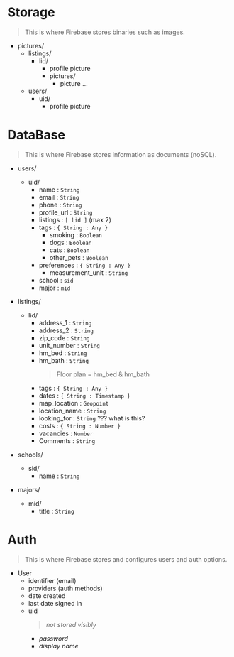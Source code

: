 # Storage

  > This is where Firebase stores binaries such as images.

* pictures/
  * listings/
    * lid/
      * profile picture
      * pictures/
        * picture ...
  * users/
    * uid/
      * profile picture



# DataBase

  > This is where Firebase stores information as documents (noSQL).

* users/
  * uid/
    * name : `String`
    * email : `String`
    * phone : `String`
    * profile_url : `String`
    * listings : `[ lid ]` (max 2)
    * tags : `{ String : Any }`
      * smoking : `Boolean`
      * dogs : `Boolean`
      * cats : `Boolean`
      * other_pets : `Boolean`
    * preferences : `{ String : Any }`
      * measurement_unit : `String`
    * school : `sid`
    * major : `mid`
* listings/
  * lid/
    * address_1 : `String`
    * address_2 : `String`
    * zip_code : `String`
    * unit_number : `String`
    * hm_bed : `String` 
    * hm_bath : `String`
      > Floor plan = hm_bed & hm_bath
    * tags : `{ String : Any }`
    * dates : `{ String : Timestamp }`
    * map_location : `Geopoint`
    * location_name : `String`
    * looking_for : `String` ??? what is this?
    * costs : `{ String : Number }`
    * vacancies : `Number`
    * Comments : `String`

* schools/
  * sid/
    * name : `String`
* majors/
  * mid/
    * title : `String`



# Auth

  > This is where Firebase stores and configures users and auth options.

* User
  * identifier (email)
  * providers (auth methods)
  * date created
  * last date signed in
  * uid
    > *not stored visibly*
      * *password*
      * *display name*
